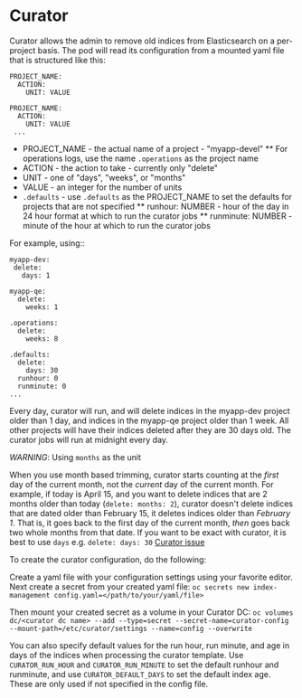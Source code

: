 # Curator

Curator allows the admin to remove old indices from Elasticsearch on a per-project
basis.  The pod will read its configuration from a mounted yaml file that
is structured like this:

    PROJECT_NAME:
      ACTION:
        UNIT: VALUE

    PROJECT_NAME:
      ACTION:
        UNIT: VALUE          
     ...      

* PROJECT\_NAME - the actual name of a project - "myapp-devel"
** For operations logs, use the name `.operations` as the project name
* ACTION - the action to take - currently only "delete"
* UNIT - one of "days", "weeks", or "months" 
* VALUE - an integer for the number of units 
* `.defaults` - use `.defaults` as the PROJECT\_NAME to set the defaults for
projects that are not specified
** runhour: NUMBER - hour of the day in 24 hour format at which to run the 
curator jobs
** runminute: NUMBER - minute of the hour at which to run the curator jobs
  
For example, using::           
      
    myapp-dev:
     delete:
       days: 1
    
    myapp-qe:
      delete:                  
        weeks: 1               

    .operations:               
      delete:
        weeks: 8

    .defaults:
      delete:                  
        days: 30               
      runhour: 0               
      runminute: 0             
    ...

Every day, curator will run, and will delete indices in the myapp-dev
project older than 1 day, and indices in the myapp-qe project older than 1
week.  All other projects will have their indices deleted after they are 30
days old.  The curator jobs will run at midnight every day.

*WARNING*: Using `months` as the unit

When you use month based trimming, curator starts counting at the _first_ day of
the current month, not the _current_ day of the current month.  For example, if
today is April 15, and you want to delete indices that are 2 months older than
today (`delete: months: 2`), curator doesn't delete indices that are dated
older than February 15, it deletes indices older than _February 1_.  That is,
it goes back to the first day of the current month, _then_ goes back two whole
months from that date.
If you want to be exact with curator, it is best to use `days` e.g. `delete: days: 30`
[Curator issue](https://github.com/elastic/curator/issues/569)

To create the curator configuration, do the following:

Create a yaml file with your configuration settings using your favorite editor.
Next create a secret from your created yaml file:
`oc secrets new index-management config.yaml=</path/to/your/yaml/file>`

Then mount your created secret as a volume in your Curator DC:
`oc volumes dc/<curator dc name> --add --type=secret --secret-name=curator-config --mount-path=/etc/curator/settings --name=config --overwrite`

You can also specify default values for the run hour, run minute, and age in
days of the indices when processing the curator template.  Use
`CURATOR_RUN_HOUR` and `CURATOR_RUN_MINUTE` to set the default runhour and
runminute, and use `CURATOR_DEFAULT_DAYS` to set the default index age. These
are only used if not specified in the config file.

